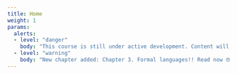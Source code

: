 ```yaml
---
title: Home
weight: 1
params: 
  alerts: 
  - level: "danger"
    body: "This course is still under active development. Content will regularly be added and updated. Check regularly for updates!"
  - level: "warning"
    body: "New chapter added: Chapter 3. Formal languages!! Read now 🤓"
---
```

